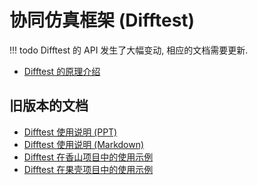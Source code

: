 # 协同仿真框架 (Difftest)

!!! todo
    Difftest 的 API 发生了大幅变动, 相应的文档需要更新.

* [Difftest 的原理介绍](https://oscpu.github.io/ysyx/events/2021-07-17_Difftest/DiffTest-%E4%B8%80%E7%A7%8D%E9%AB%98%E6%95%88%E7%9A%84%E5%A4%84%E7%90%86%E5%99%A8%E9%AA%8C%E8%AF%81%E6%96%B9%E6%B3%95.pdf)

## 旧版本的文档

* [Difftest 使用说明 (PPT)](https://oscpu.github.io/ysyx/events/2021-07-17_Difftest/difftest%E6%A1%86%E6%9E%B6%E4%BB%8B%E7%BB%8D.pdf)
* [Difftest 使用说明 (Markdown)](https://github.com/OpenXiangShan/difftest/tree/master/doc/usage.md)
* [Difftest 在香山项目中的使用示例](https://github.com/OpenXiangShan/difftest/tree/master/doc/example-xiangshan.md)
* [Difftest 在果壳项目中的使用示例](https://github.com/OpenXiangShan/difftest/tree/master/doc/example-nutshell.md)